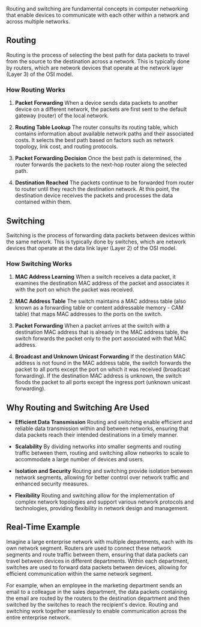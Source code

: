 Routing and switching are fundamental concepts in computer networking that enable devices to communicate with each other within a network and across multiple networks.
## Routing

Routing is the process of selecting the best path for data packets to travel from the source to the destination across a network. This is typically done by routers, which are network devices that operate at the network layer (Layer 3) of the OSI model.

### How Routing Works

1. **Packet Forwarding** When a device sends data packets to another device on a different network, the packets are first sent to the default gateway (router) of the local network.

2. **Routing Table Lookup** The router consults its routing table, which contains information about available network paths and their associated costs. It selects the best path based on factors such as network topology, link cost, and routing protocols.

3. **Packet Forwarding Decision** Once the best path is determined, the router forwards the packets to the next-hop router along the selected path.

4. **Destination Reached** The packets continue to be forwarded from router to router until they reach the destination network. At this point, the destination device receives the packets and processes the data contained within them.

## Switching

Switching is the process of forwarding data packets between devices within the same network. This is typically done by switches, which are network devices that operate at the data link layer (Layer 2) of the OSI model.

### How Switching Works

1. **MAC Address Learning** When a switch receives a data packet, it examines the destination MAC address of the packet and associates it with the port on which the packet was received.

2. **MAC Address Table** The switch maintains a MAC address table (also known as a forwarding table or content addressable memory - CAM table) that maps MAC addresses to the ports on the switch.

3. **Packet Forwarding** When a packet arrives at the switch with a destination MAC address that is already in the MAC address table, the switch forwards the packet only to the port associated with that MAC address.

4. **Broadcast and Unknown Unicast Forwarding** If the destination MAC address is not found in the MAC address table, the switch forwards the packet to all ports except the port on which it was received (broadcast forwarding). If the destination MAC address is unknown, the switch floods the packet to all ports except the ingress port (unknown unicast forwarding).

## Why Routing and Switching Are Used

- **Efficient Data Transmission** Routing and switching enable efficient and reliable data transmission within and between networks, ensuring that data packets reach their intended destinations in a timely manner.

- **Scalability** By dividing networks into smaller segments and routing traffic between them, routing and switching allow networks to scale to accommodate a large number of devices and users.

- **Isolation and Security** Routing and switching provide isolation between network segments, allowing for better control over network traffic and enhanced security measures.

- **Flexibility** Routing and switching allow for the implementation of complex network topologies and support various network protocols and technologies, providing flexibility in network design and management.

## Real-Time Example

Imagine a large enterprise network with multiple departments, each with its own network segment. Routers are used to connect these network segments and route traffic between them, ensuring that data packets can travel between devices in different departments. Within each department, switches are used to forward data packets between devices, allowing for efficient communication within the same network segment.

For example, when an employee in the marketing department sends an email to a colleague in the sales department, the data packets containing the email are routed by the routers to the destination department and then switched by the switches to reach the recipient's device. Routing and switching work together seamlessly to enable communication across the entire enterprise network.